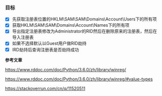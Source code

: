 ### 目标 ###
- [x] 先获取注册表位置的HKLM\SAM\SAM\Domains\Account\Users下的所有项
- [x] 获取HKLM\SAM\SAM\Domains\Account\Names下的所有项
- [x] 导出指定注册表修改为Administrator的RID然后在删除原来的注册表，然后在导入注册表
- [x] 如果不选择默认以Guest用户做RID劫持
- [x] IRD劫持后查询注册表是否劫持成功

<b>参考文章</b>

https://www.rddoc.com/doc/Python/3.6.0/zh/library/winreg/

https://www.rddoc.com/doc/Python/3.6.0/zh/library/winreg/#value-types

https://stackoverrun.com/cn/q/11520511